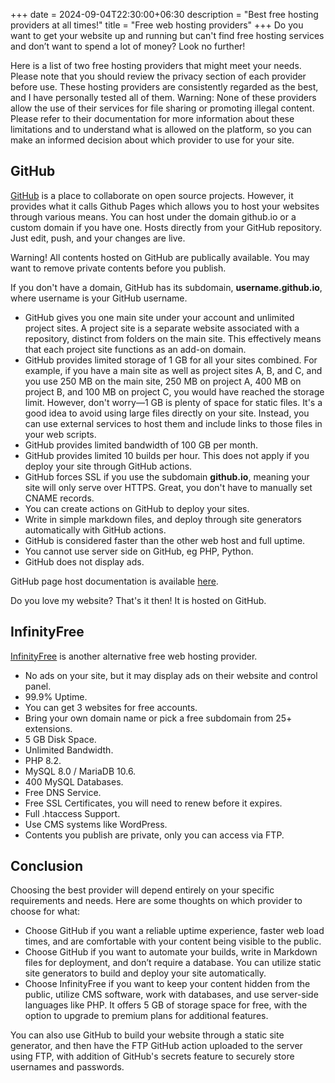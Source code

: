 +++
date = 2024-09-04T22:30:00+06:30
description = "Best free hosting providers at all times!"
title = "Free web hosting providers"
+++
Do you want to get your website up and running but can't find free hosting services and don’t want to spend a lot of money? Look no further!
<!--more-->

Here is a list of two free hosting providers that might meet your needs. Please note that you should review the privacy section of each provider before use. These hosting providers are consistently regarded as the best, and I have personally tested all of them. Warning: None of these providers allow the use of their services for file sharing or promoting illegal content. Please refer to their documentation for more information about these limitations and to understand what is allowed on the platform, so you can make an informed decision about which provider to use for your site.

## GitHub
[GitHub](https://github.com) is a place to collaborate on open source projects. However, it provides what it calls Github Pages which allows you to host your websites through various means. You can host under the domain github.io or a custom domain if you have one. Hosts directly from your GitHub repository. Just edit, push, and your changes are live.

Warning! All contents hosted on GitHub are publically available. You may want to remove private contents before you publish.

If you don't have a domain, GitHub has its subdomain, **username.github.io**, where username is your GitHub username.
* GitHub gives you one main site under your account and unlimited project sites. A project site is a separate website associated with a repository, distinct from folders on the main site. This effectively means that each project site functions as an add-on domain.
* GitHub provides limited storage of 1 GB for all your sites combined. For example, if you have a main site as well as project sites A, B, and C, and you use 250 MB on the main site, 250 MB on project A, 400 MB on project B, and 100 MB on project C, you would have reached the storage limit. However, don't worry—1 GB is plenty of space for static files. It's a good idea to avoid using large files directly on your site. Instead, you can use external services to host them and include links to those files in your web scripts.
* GitHub provides limited bandwidth of 100 GB per month.
* GitHub provides limited 10 builds per hour. This does not apply if you deploy your site through GitHub actions.
* GitHub forces SSL if you use the subdomain **github.io**, meaning your site will only serve over HTTPS. Great, you don't have to manually set CNAME records.
* You can create actions on GitHub to deploy your sites.
* Write in simple markdown files, and deploy through site generators automatically with GitHub actions.
* GitHub is considered faster than the other web host and full uptime.
* You cannot use server side on GitHub, eg PHP, Python.
* GitHub does not display ads.

GitHub page host documentation is available [here](https://pages.github.com/).

Do you love my website? That's it then! It is hosted on GitHub.

## InfinityFree
[InfinityFree](https://infinityfree.com/) is another alternative free web hosting provider.
* No ads on your site, but it may display ads on their website and control panel.
* 99.9% Uptime.
* You can get 3 websites for free accounts.
* Bring your own domain name or pick a free subdomain from 25+ extensions.
* 5 GB Disk Space.
* Unlimited Bandwidth.
* PHP 8.2.
* MySQL 8.0 / MariaDB 10.6.
* 400 MySQL Databases.
* Free DNS Service.
* Free SSL Certificates, you will need to renew before it expires.
* Full .htaccess Support.
* Use CMS systems like WordPress.
* Contents you publish are private, only you can access via FTP.

## Conclusion
Choosing the best provider will depend entirely on your specific requirements and needs. Here are some thoughts on which provider to choose for what:
* Choose GitHub if you want a reliable uptime experience, faster web load times, and are comfortable with your content being visible to the public.
* Choose GitHub if you want to automate your builds, write in Markdown files for deployment, and don’t require a database. You can utilize static site generators to build and deploy your site automatically.
* Choose InfinityFree if you want to keep your content hidden from the public, utilize CMS software, work with databases, and use server-side languages like PHP. It offers 5 GB of storage space for free, with the option to upgrade to premium plans for additional features.

You can also use GitHub to build your website through a static site generator, and then have the FTP GitHub action uploaded to the server using FTP, with addition of GitHub's secrets feature to securely store usernames and passwords.